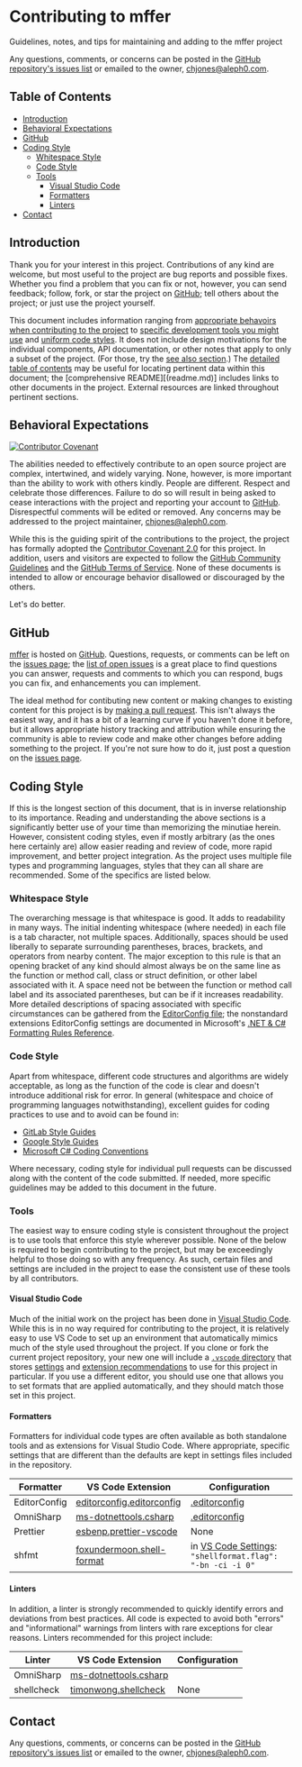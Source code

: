 # Contributing to mffer

Guidelines, notes, and tips for maintaining and adding to the mffer project

Any questions, comments, or concerns can be posted in the [GitHub repository's issues list](https://github.com/therealchjones/mffer/issues) or emailed to the owner, <chjones@aleph0.com>.

## Table of Contents

-   [Introduction](#introduction)
-   [Behavioral Expectations](#behavioral-expectations)
-   [GitHub](#github)
-   [Coding Style](#coding-style)
    -   [Whitespace Style](#whitespace-style)
    -   [Code Style](#code-style)
    -   [Tools](#tools)
        -   [Visual Studio Code](#visual-studio-code)
        -   [Formatters](#formatters)
        -   [Linters](#linters)
-   [Contact](#contact)

## Introduction

Thank you for your interest in this project. Contributions of any kind are welcome, but most useful to the project are bug reports and possible fixes. Whether you find a problem that you can fix or not, however, you can send feedback; follow, fork, or star the project on [GitHub](https://github.com); tell others about the project; or just use the project yourself.

This document includes information ranging from [appropriate behavoirs when contributing to the project](#behavioral-expectations) to [specific development tools you might use](#tools) and [uniform code styles](#code-style). It does not include design motivations for the individual components, API documentation, or other notes that apply to only a subset of the project. (For those, try the [see also section](#see-also).) The [detailed table of contents](#table-of-contents) may be useful for locating pertinent data within this document; the [comprehensive README][(readme.md)] includes links to other documents in the project. External resources are linked throughout pertinent sections.

## Behavioral Expectations

[![Contributor Covenant](https://img.shields.io/badge/Contributor%20Covenant-2.0-4baaaa.svg)](/CODE_OF_CONDUCT.md)

The abilities needed to effectively contribute to an open source project are complex, intertwined, and widely varying. None, however, is more important than the ability to work with others kindly. People are different. Respect and celebrate those differences. Failure to do so will result in being asked to cease interactions with the project and reporting your account to [GitHub](https://github.com). Disrespectful comments will be edited or removed. Any concerns may be addressed to the project maintainer, <chjones@aleph0.com>.

While this is the guiding spirit of the contributions to the project, the project has formally adopted the [Contributor Covenant 2.0](../CODE_OF_CONDUCT.md) for this project. In addition, users and visitors are expected to follow the [GitHub Community Guidelines](https://docs.github.com/en/github/site-policy/github-community-guidelines) and the [GitHub Terms of Service](https://docs.github.com/en/github/site-policy/github-terms-of-service). None of these documents is intended to allow or encourage behavior disallowed or discouraged by the others.

Let's do better.

## GitHub

[mffer](https://github.com/therealchjones/mffer) is hosted on [GitHub](https://github.com). Questions, requests, or comments can be left on the [issues page](https://github.com/therealchjones/mffer/issues/); the [list of open issues](https://github.com/therealchjones/mffer/issues?q=is%3Aissue+is%3Aopen+) is a great place to find questions you can answer, requests and comments to which you can respond, bugs you can fix, and enhancements you can implement.

The ideal method for contibuting new content or making changes to existing content for this project is by [making a pull request](https://github.com/therealchjones/mffer/pulls). This isn't always the easiest way, and it has a bit of a learning curve if you haven't done it before, but it allows appropriate history tracking and attribution while ensuring the community is able to review code and make other changes before adding something to the project. If you're not sure how to do it, just post a question on the [issues page](https://github.com/therealchjones/mffer/issues/).

## Coding Style

If this is the longest section of this document, that is in inverse relationship to its importance. Reading and understanding the above sections is a significantly better use of your time than memorizing the minutiae herein. However, consistent coding styles, even if mostly arbitrary (as the ones here certainly are) allow easier reading and review of code, more rapid improvement, and better project integration. As the project uses multiple file types and programming languages, styles that they can all share are recommended. Some of the specifics are listed below.

### Whitespace Style

The overarching message is that whitespace is good. It adds to readability in many ways. The initial indenting whitespace (where needed) in each file is a tab character, not multiple spaces. Additionally, spaces should be used liberally to separate surrounding parentheses, braces, brackets, and operators from nearby content. The major exception to this rule is that an opening bracket of any kind should almost always be on the same line as the function or method call, class or struct definition, or other label associated with it. A space need not be between the function or method call label and its associated parentheses, but can be if it increases readability. More detailed descriptions of spacing associated with specific circumstances can be gathered from the [EditorConfig file](.editorconfig); the nonstandard extensions EditorConfig settings are documented in Microsoft's [.NET & C# Formatting Rules Reference](https://docs.microsoft.com/en-us/dotnet/fundamentals/code-analysis/style-rules/formatting-rules).

### Code Style

Apart from whitespace, different code structures and algorithms are widely acceptable, as long as the function of the code is clear and doesn't introduce additional risk for error. In general (whitespace and choice of programming languages notwithstanding), excellent guides for coding practices to use and to avoid can be found in:

-   [GitLab Style Guides](https://docs.gitlab.com/ee/development/contributing/style_guides.html)
-   [Google Style Guides](https://google.github.io/styleguide/)
-   [Microsoft C# Coding Conventions](https://docs.microsoft.com/en-us/dotnet/csharp/programming-guide/inside-a-program/coding-conventions)

Where necessary, coding style for individual pull requests can be discussed along with the content of the code submitted. If needed, more specific guidelines may be added to this document in the future.

### Tools

The easiest way to ensure coding style is consistent throughout the project is to use tools that enforce this style wherever possible. None of the below is required to begin contributing to the project, but may be exceedingly helpful to those doing so with any frequency. As such, certain files and settings are included in the project to ease the consistent use of these tools by all contributors.

#### Visual Studio Code

Much of the initial work on the project has been done in [Visual Studio Code](https://code.visualstudio.com). While this is in no way required for contributing to the project, it is relatively easy to use VS Code to set up an environment that automatically mimics much of the style used throughout the project. If you clone or fork the current project repository, your new one will include a [`.vscode` directory](.vscode/) that stores [settings](.vscode/settings.json) and [extension recommendations](.vscode/extensions.json) to use for this project in particular. If you use a different editor, you should use one that allows you to set formats that are applied automatically, and they should match those set in this project.

#### Formatters

Formatters for individual code types are often available as both standalone tools and as extensions for Visual Studio Code. Where appropriate, specific settings that are different than the defaults are kept in settings files included in the repository.

| Formatter    | VS Code Extension                                                                                          | Configuration                                                                      |
| ------------ | ---------------------------------------------------------------------------------------------------------- | ---------------------------------------------------------------------------------- |
| EditorConfig | [editorconfig.editorconfig](https://marketplace.visualstudio.com/items?itemName=EditorConfig.EditorConfig) | [.editorconfig](.editorconfig)                                                     |
| OmniSharp    | [ms-dotnettools.csharp](https://marketplace.visualstudio.com/items?itemName=ms-dotnettools.csharp)         | [.editorconfig](.editorconfig)                                                     |
| Prettier     | [esbenp.prettier-vscode](https://marketplace.visualstudio.com/items?itemName=esbenp.prettier-vscode)       | None                                                                               |
| shfmt        | [foxundermoon.shell-format](https://marketplace.visualstudio.com/items?itemName=foxundermoon.shell-format) | in [VS Code Settings](.vscode/settings.json): `"shellformat.flag": "-bn -ci -i 0"` |

#### Linters

In addition, a linter is strongly recommended to quickly identify errors and deviations from best practices. All code is expected to avoid both "errors" and "informational" warnings from linters with rare exceptions for clear reasons. Linters recommended for this project include:

| Linter     | VS Code Extension                                                                                  | Configuration |
| ---------- | -------------------------------------------------------------------------------------------------- | ------------- |
| OmniSharp  | [ms-dotnettools.csharp](https://marketplace.visualstudio.com/items?itemName=ms-dotnettools.csharp) |
| shellcheck | [timonwong.shellcheck](https://marketplace.visualstudio.com/items?itemName=timonwong.shellcheck)   | None          |

## Contact

Any questions, comments, or concerns can be posted in the [GitHub repository's issues list](https://github.com/therealchjones/mffer/issues) or emailed to the owner, <chjones@aleph0.com>.
